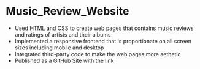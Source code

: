 # Music_Review_Website

- Used HTML and CSS to create web pages that contains music reviews and ratings of artists and their albums 
- Implemented a responsive frontend that is proportionate on all screen sizes including mobile and desktop
- Integrated third-party code to make the web pages more aethetic 
- Published as a GitHub Site with the link 
